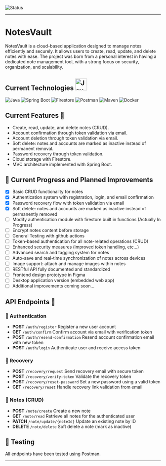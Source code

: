 ![Status](https://img.shields.io/badge/status-in%20process-yellow) 

---

 # NotesVault 
NotesVault is a cloud-based application designed to manage notes efficiently and securely. It allows users to create, read, update, and delete notes with ease. The project was born from a personal interest in having a dedicated note management tool, with a strong focus on security, organization, and scalability.

## Current Technologies <img src="https://www.vectorlogo.zone/logos/java/java-icon.svg" alt="Java Logo" width="38"/> 
![Java](https://img.shields.io/badge/Java-ED8B00?logo=openjdk&logoColor=white) ![Spring Boot](https://img.shields.io/badge/Spring%20Boot-6DB33F?logo=springboot&logoColor=white) ![Firestore](https://img.shields.io/badge/Firestore-FFCA28?logo=firebase&logoColor=black) ![Postman](https://img.shields.io/badge/Postman-FF6C37?logo=postman&logoColor=white) ![Maven](https://img.shields.io/badge/Maven-C71A36?logo=apachemaven&logoColor=white) ![Docker](https://img.shields.io/badge/Docker-2496ED?logo=docker&logoColor=white) 

## Current Features 🌱 
- Create, read, update, and delete notes (CRUD).
- Account confirmation through token validation via email.
- Account deletion through token validation via email.
- Soft delete: notes and accounts are marked as inactive instead of permanent removal.
- Password recovery through token validation.
- Cloud storage with Firestore.
- MVC architecture implemented with Spring Boot.

## 📌 Current Progress and Planned Improvements

- [x] Basic CRUD functionality for notes  
- [x] Authentication system with registration, login, and email confirmation  
- [x] Password recovery flow with token validation via email  
- [x] Soft delete: notes and accounts are marked as inactive instead of permanently removed
- [ ] Modify authentication module with firestore built in  functions (Actually In Progress)
- [ ] Encrypt notes content before storage
- [ ] General Testing with github actions
- [ ] Token-based authentication for all note-related operations (CRUD)  
- [ ] Enhanced security measures (improved token handling, etc...)  
- [ ] Advanced search and tagging system for notes  
- [ ] Auto-save and real-time synchronization of notes across devices 
- [ ] Image support: attach and manage images within notes
- [ ] RESTful API fully documented and standardized  
- [ ] Frontend design prototype in Figma  
- [ ] Desktop application version (embedded web app)  
- [ ] Additional improvements coming soon... 

##  API Endpoints 📡

### 🔑 Authentication
- **POST**   `/auth/register`             Register a new user account  
- **GET**    `/auth/confirm`              Confirm account via email with verification token  
- **POST**   `/auth/resend-confirmation`  Resend account confirmation email with new token  
- **POST**   `/auth/login`                Authenticate user and receive access token  

### 🔐 Recovery
- **POST**   `/recovery/request`        Send recovery email with secure token  
- **POST**   `/recovery/verify-token`   Validate the recovery token  
- **POST**   `/recovery/reset-password` Set a new password using a valid token  
- **GET**    `/recovery/reset`          Handle recovery link validation from email  

### 📝 Notes (CRUD)
- **POST**   `/note/create`              Create a new note  
- **GET**    `/note/read`                Retrieve all notes for the authenticated user  
- **PATCH**  `/note/update/{noteId}`     Update an existing note by ID  
- **DELETE** `/note/delete`              Soft delete a note (mark as inactive)  

## 🧪 Testing
 All endpoints have been tested using  Postman.

---
